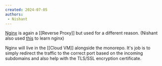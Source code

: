 ```yaml
---
created: 2024-07-05
authors:
 - Nishant
---
```

[Nginx](https://nginx.org) is again a [[Reverse Proxy]] but used for a different reason. (Nishant also used [this](https://chatgpt.com) to learn nginx)

Nginx will live in the [[Cloud VM]] alongside the monorepo. It's job is to simply redirect the traffic to the correct port based on the incoming subdomains and also help with the TLS/SSL encryption certificate.